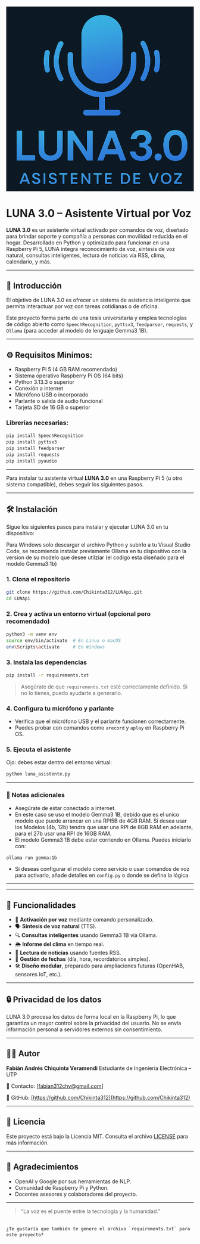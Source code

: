 ![Demo de LUNA](images/Logo%20LUNA3.0.png)


# LUNA 3.0 – Asistente Virtual por Voz

**LUNA 3.0** es un asistente virtual activado por comandos de voz, diseñado para brindar soporte
y compañía a personas con movilidad reducida en el hogar. Desarrollado en Python y optimizado
para funcionar en una Raspberry Pi 5, LUNA integra reconocimiento de voz, síntesis de voz natural,
consultas inteligentes, lectura de noticias vía RSS, clima, calendario, y más.

---

## 📌 Introducción

El objetivo de LUNA 3.0 es ofrecer un sistema de asistencia inteligente que permita interactuar
por voz con tareas cotidianas o de oficina.

Este proyecto forma parte de una tesis universitaria y emplea tecnologías de código abierto
como `SpeechRecognition`, `pyttsx3`, `feedparser`, `requests`, y `Ollama`
(para acceder al modelo de lenguaje Gemma3 1B).

---

## ⚙️ Requisitos Minimos:

- Raspberry Pi 5 (4 GB RAM recomendado)
- Sistema operativo Raspberry Pi OS (64 bits)
- Python 3.13.3 o superior
- Conexión a internet
- Micrófono USB o incorporado
- Parlante o salida de audio funcional
- Tarjeta SD de 16 GB o superior

### Librerías necesarias:

```bash
pip install SpeechRecognition
pip install pyttsx3
pip install feedparser
pip install requests
pip install pyaudio
````

---

Para instalar tu asistente virtual **LUNA 3.0** en una Raspberry Pi 5 (u otro sistema compatible), debes seguir los siguientes pasos.

---

## 🛠️ Instalación

Sigue los siguientes pasos para instalar y ejecutar LUNA 3.0 en tu dispositivo:

Para Windows solo descargar el archivo Python y subirlo a tu Visual Studio Code, se recomienda instalar previamente Ollama en tu dispositivo
con la version de su modelo que desee utilziar (el codigo esta diseñado para el modelo Gemma3:1b)

### 1. Clona el repositorio

```bash
git clone https://github.com/Chikinta312/LUNApi.git
cd LUNApi
```

### 2. Crea y activa un entorno virtual (opcional pero recomendado)

```bash
python3 -m venv env
source env/bin/activate  # En Linux o macOS
env\Scripts\activate     # En Windows
```

### 3. Instala las dependencias

```bash
pip install -r requirements.txt
```

> Asegúrate de que `requirements.txt` esté correctamente definido. Si no lo tienes, puedo ayudarte a generarlo.

### 4. Configura tu micrófono y parlante

* Verifica que el micrófono USB y el parlante funcionen correctamente.
* Puedes probar con comandos como `arecord` y `aplay` en Raspberry Pi OS.

### 5. Ejecuta el asistente

Ojo: debes estar dentro del entorno virtual:
```bash
python luna_asistente.py
```

---

### 📌 Notas adicionales

* Asegúrate de estar conectado a internet.
* En este caso se uso el modelo Gemma3 1B, debido que es el unico modelo que puede arrancar en una RPI5B de 4GB RAM. 
  Si desea usar los Modelos (4b, 12b) tendra que usar una RPI de 8GB RAM en adelante, para el 27b usar una RPI de 16GB RAM.
* El modelo Gemma3 1B debe estar corriendo en Ollama. Puedes iniciarlo con:

```bash
ollama run gemma:1b
```

* Si deseas configurar el modelo como servicio o usar comandos de voz para activarlo, añade detalles en `config.py` o donde se defina la lógica.

---

---

## 🧠 Funcionalidades

* 📣 **Activación por voz** mediante comando personalizado.
* 🗣️ **Síntesis de voz natural** (TTS).
* 🔍 **Consultas inteligentes** usando Gemma3 1B vía Ollama.
* 🌦️ **Informe del clima** en tiempo real.
* 📰 **Lectura de noticias** usando fuentes RSS.
* 📅 **Gestión de fechas** (día, hora, recordatorios simples).
* 🛠️ **Diseño modular**, preparado para ampliaciones futuras (OpenHAB, sensores IoT, etc.).

---

## 🔒 Privacidad de los datos

LUNA 3.0 procesa los datos de forma local en la Raspberry Pi, lo que garantiza un mayor control sobre 
la privacidad del usuario. No se envía información personal a servidores externos sin consentimiento.

---

## 👨‍💻 Autor

**Fabián Andrés Chiquinta Veramendi**
Estudiante de Ingeniería Electrónica – UTP

📧 Contacto: \[[fabian312chv@gmail.com](mailto:fabian312chv@gmail.com)]

🔗 GitHub: [https://github.com/Chikinta312](https://github.com/Chikinta312)

---

## 📄 Licencia

Este proyecto está bajo la Licencia MIT. Consulta el archivo [LICENSE](LICENSE) para más información.

---

## 🤝 Agradecimientos

* OpenAI y Google por sus herramientas de NLP.
* Comunidad de Raspberry Pi y Python.
* Docentes asesores y colaboradores del proyecto.

---

> “La voz es el puente entre la tecnología y la humanidad.”

```

¿Te gustaría que también te genere el archivo `requirements.txt` para este proyecto?
```
